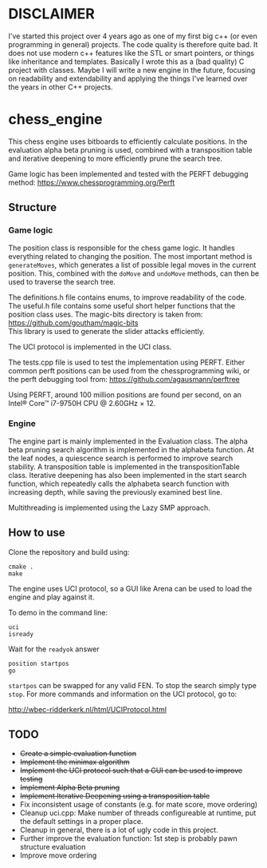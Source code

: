 # DISCLAIMER
I've started this project over 4 years ago as one of my first big c++ (or even programming in general) projects. The code quality is therefore quite bad. It does not use modern c++ features like the STL or smart pointers, or things like inheritance and templates. Basically I wrote this as a (bad quality) C project with classes. Maybe I will write a new engine in the future, focusing on readability and extendability and applying the things I've learned over the years in other C++ projects.

# chess_engine

This chess engine uses bitboards to efficiently calculate positions. In the evaluation alpha beta pruning is used, combined with a transposition table and iterative deepening to more efficiently prune the search tree. 

Game logic has been implemented and tested with the PERFT debugging method:
https://www.chessprogramming.org/Perft

## Structure
### Game logic
The position class is responsible for the chess game logic. It handles everything related to changing the position. 
The most important method is `generateMoves`, which generates a list of possible legal moves in the current position. 
This, combined with the `doMove` and `undoMove` methods, can then be used to traverse the search tree.

The definitions.h file contains enums, to improve readability of the code.
The useful.h file contains some useful short helper functions that the position class uses. 
The magic-bits directory is taken from: 
https://github.com/goutham/magic-bits  
This library is used to generate the slider attacks efficiently.  

The UCI protocol is implemented in the UCI class. 

The tests.cpp file is used to test the implementation using PERFT. Either common perft positions can be used from the chessprogramming wiki, 
or the perft debugging tool from:
https://github.com/agausmann/perftree

Using PERFT, around 100 million positions are found per second, on an Intel® Core™ i7-9750H CPU @ 2.60GHz × 12.

### Engine
The engine part is mainly implemented in the Evaluation class. The alpha beta pruning search algorithm is implemented in the alphabeta function. At the leaf nodes, a quiescence search is performed to improve search stability. A transposition table is implemented in the transpositionTable class. Iterative deepening has also been implemented in the start search function, which repeatedly calls the alphabeta search function with increasing depth, while saving the previously examined best line.

Multithreading is implemented using the Lazy SMP approach.

## How to use
Clone the repository and build using:
```
cmake .
make
```
The engine uses UCI protocol, so a GUI like Arena can be used to load the engine and play against it. 

To demo in the command line:

```
uci
isready
```

Wait for the `readyok` answer

```
position startpos
go
```

`startpos` can be swapped for any valid FEN. To stop the search simply type `stop`. For more commands and information on the UCI protocol, go to: 

http://wbec-ridderkerk.nl/html/UCIProtocol.html


## TODO

* ~~Create a simple evaluation function~~
* ~~Implement the minimax algorithm~~
* ~~Implement the UCI protocol such that a GUI can be used to improve testing~~
* ~~Implement Alpha Beta pruning~~
* ~~Implement Iterative Deepening using a transposition table~~
* Fix inconsistent usage of constants (e.g. for mate score, move ordering)
* Cleanup uci.cpp: Make number of threads configureable at runtime, put the default settings in a proper place. 
* Cleanup in general, there is a lot of ugly code in this project.
* Further improve the evaluation function: 1st step is probably pawn structure evaluation
* Improve move ordering
